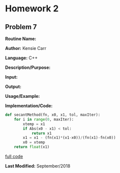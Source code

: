 # Homework 2

## Problem 7

**Routine Name:**           

**Author:** Kensie Carr

**Language:** C++

**Description/Purpose:** 

**Input:**

**Output:** 

**Usage/Example:**

**Implementation/Code:** 
```python
def secantMethod(fn, x0, x1, tol, maxIter):
    for i in range(0, maxIter):
        xtemp = x1
        if Abs(x0 - x1) < tol:
            return x1
        x1 = x1 - (fn(x1)*(x1-x0))/(fn(x1)-fn(x0))
        x0 = xtemp
    return float(x1)
```
[full code](https://KensieCarr.github.io/Math-4610/Homework2/Problem7.py)

**Last Modified:** September/2018
